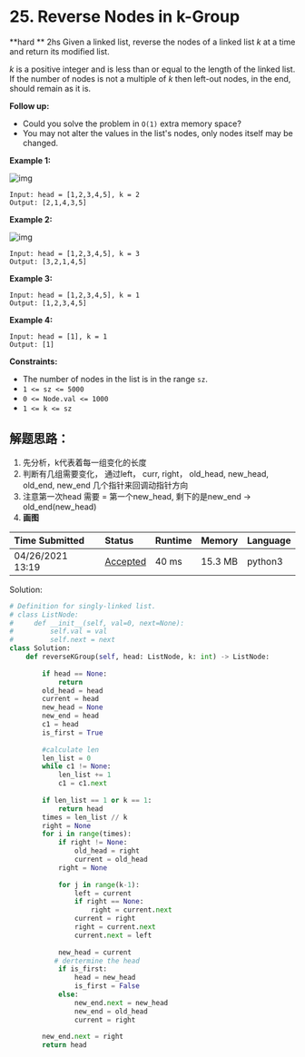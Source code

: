 # 25. Reverse Nodes in k-Group
**hard	**					2hs
Given a linked list, reverse the nodes of a linked list *k* at a time and return its modified list.

*k* is a positive integer and is less than or equal to the length of the linked list. If the number of nodes is not a multiple of *k* then left-out nodes, in the end, should remain as it is.

**Follow up:**

- Could you solve the problem in `O(1)` extra memory space?
- You may not alter the values in the list's nodes, only nodes itself may be changed.

 

**Example 1:**

![img](https://assets.leetcode.com/uploads/2020/10/03/reverse_ex1.jpg)

```
Input: head = [1,2,3,4,5], k = 2
Output: [2,1,4,3,5]
```

**Example 2:**

![img](https://assets.leetcode.com/uploads/2020/10/03/reverse_ex2.jpg)

```
Input: head = [1,2,3,4,5], k = 3
Output: [3,2,1,4,5]
```

**Example 3:**

```
Input: head = [1,2,3,4,5], k = 1
Output: [1,2,3,4,5]
```

**Example 4:**

```
Input: head = [1], k = 1
Output: [1]
```

 

**Constraints:**

- The number of nodes in the list is in the range `sz`.
- `1 <= sz <= 5000`
- `0 <= Node.val <= 1000`
- `1 <= k <= sz`

## 解题思路：

1. 先分析，k代表着每一组变化的长度
2. 判断有几组需要变化， 通过left， curr, right， old_head, new_head, old_end, new_end 几个指针来回调动指针方向
3. 注意第一次head 需要 = 第一个new_head, 剩下的是new_end -> old_end(new_head)
4. **画图**

| Time Submitted   | Status                                                       | Runtime | Memory  | Language |
| :--------------- | :----------------------------------------------------------- | :------ | :------ | :------- |
| 04/26/2021 13:19 | [Accepted](https://leetcode.com/submissions/detail/485309075/) | 40 ms   | 15.3 MB | python3  |

Solution:

```python
# Definition for singly-linked list.
# class ListNode:
#     def __init__(self, val=0, next=None):
#         self.val = val
#         self.next = next
class Solution:
    def reverseKGroup(self, head: ListNode, k: int) -> ListNode:
        
        if head == None:
            return 
        old_head = head
        current = head
        new_head = None
        new_end = head
        c1 = head
        is_first = True
        
        #calculate len
        len_list = 0
        while c1 != None:
            len_list += 1
            c1 = c1.next
    
        if len_list == 1 or k == 1:
            return head
        times = len_list // k
        right = None
        for i in range(times):
            if right != None:
                old_head = right
                current = old_head
            right = None
            
            for j in range(k-1):
                left = current
                if right == None:
                    right = current.next
                current = right
                right = current.next
                current.next = left
            
            new_head = current
           # dertermine the head
            if is_first:
                head = new_head
                is_first = False
            else:
                new_end.next = new_head
                new_end = old_head
                current = right
        
        new_end.next = right
        return head
```


